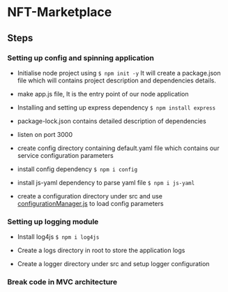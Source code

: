 # NFT-Marketplace

## Steps

### Setting up config and spinning application

- Initialise node project using 
 `$ npm init -y` 
It will create a package.json file which will contains project description and dependencies details.

- make app.js file, It is the entry point of our node application

- Installing and setting up express dependency
 `$ npm install express` 

- package-lock.json contains detailed description of dependencies

- listen on port 3000

- create config directory containing default.yaml file which contains our service configuration parameters

- install config dependency
 `$ npm i config`

- install js-yaml dependency to parse yaml file
 `$ npm i js-yaml`

- create a configuration directory under src and use [configurationManager.js](./src/configuration/configurationManager.js) to load config parameters 

### Setting up logging module

- Install log4js `$ npm i log4js`

- Create a logs directory in root to store the application logs

- Create a logger directory under src and setup logger configuration


### Break code in MVC architecture 

